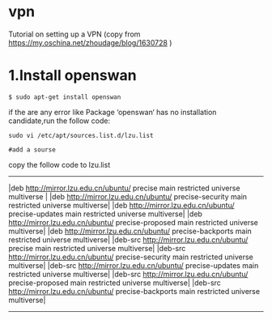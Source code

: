 # vpn
Tutorial on setting up a VPN (copy from https://my.oschina.net/zhoudage/blog/1630728 )


# 1.Install openswan
 `$ sudo apt-get install openswan`
 
  if the are any error like Package ‘openswan‘ has no installation candidate,run the follow code:
  
  `sudo vi /etc/apt/sources.list.d/lzu.list`
  
  `#add a sourse`
  
  copy the follow code to lzu.list
  
  ****
  |deb http://mirror.lzu.edu.cn/ubuntu/ precise main restricted universe multiverse |
  |deb http://mirror.lzu.edu.cn/ubuntu/ precise-security main restricted universe multiverse|
  |deb http://mirror.lzu.edu.cn/ubuntu/ precise-updates main restricted universe multiverse|
  |deb http://mirror.lzu.edu.cn/ubuntu/ precise-proposed main restricted universe multiverse|
  |deb http://mirror.lzu.edu.cn/ubuntu/ precise-backports main restricted universe multiverse|
  |deb-src http://mirror.lzu.edu.cn/ubuntu/ precise main restricted universe multiverse|
  |deb-src http://mirror.lzu.edu.cn/ubuntu/ precise-security main restricted universe multiverse|
  |deb-src http://mirror.lzu.edu.cn/ubuntu/ precise-updates main restricted universe multiverse|
  |deb-src http://mirror.lzu.edu.cn/ubuntu/ precise-proposed main restricted universe multiverse|
  |deb-src http://mirror.lzu.edu.cn/ubuntu/ precise-backports main restricted universe multiverse|
  
  ****
   
   
   
   
   
   
  
  
   

